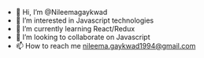 - 👋 Hi, I’m @Nileemagaykwad
- 👀 I’m interested in Javascript technologies
- 🌱 I’m currently learning React/Redux
- 💞️ I’m looking to collaborate on Javascript
- 📫 How to reach me nileema.gaykwad1994@gmail.com

<!---
Nileemagaykwad/Nileemagaykwad is a ✨ special ✨ repository because its `README.md` (this file) appears on your GitHub profile.
You can click the Preview link to take a look at your changes.
--->
